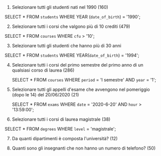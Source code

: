 1. Selezionare tutti gli studenti nati nel 1990 (160)

SELECT \* FROM `students` WHERE YEAR (`date_of_birth`) = '1990';

2. Selezionare tutti i corsi che valgono più di 10 crediti (479)

SELECT \* FROM `courses` WHERE `cfu` > '10';

3. Selezionare tutti gli studenti che hanno più di 30 anni

SELECT \* FROM `students` WHERE YEAR(`date_of_birth`) = '1994';

4. Selezionare tutti i corsi del primo semestre del primo anno di un qualsiasi corso di
   laurea (286)

   SELECT \* FROM `courses` WHERE `period` = 'I semestre' AND `year` = '1';

5. Selezionare tutti gli appelli d'esame che avvengono nel pomeriggio (dopo le 14) del
   20/06/2020 (21)

   SELECT \* FROM `exams` WHERE `date` = '2020-6-20' AND `hour` > '13:59:00';

6. Selezionare tutti i corsi di laurea magistrale (38)

SELECT \* FROM `degrees` WHERE `level` = 'magistrale';

7. Da quanti dipartimenti è composta l'università? (12)

8. Quanti sono gli insegnanti che non hanno un numero di telefono? (50)
